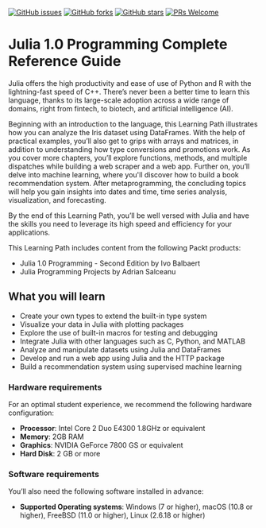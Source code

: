 [![GitHub issues](https://img.shields.io/github/issues/TrainingByPackt/Julia-1-Programming-Complete-Reference-Guide.svg)](https://github.com/TrainingByPackt/Julia-1-Programming-Complete-Reference-Guide/issues)
[![GitHub forks](https://img.shields.io/github/forks/TrainingByPackt/Julia-1-Programming-Complete-Reference-Guide.svg)](https://github.com/TrainingByPackt/Julia-1-Programming-Complete-Reference-Guide/network)
[![GitHub stars](https://img.shields.io/github/stars/TrainingByPackt/Julia-1-Programming-Complete-Reference-Guide.svg)](https://github.com/TrainingByPackt/Julia-1-Programming-Complete-Reference-Guide/stargazers)
[![PRs Welcome](https://img.shields.io/badge/PRs-welcome-brightgreen.svg)](https://github.com/TrainingByPackt/Julia-1-Programming-Complete-Reference-Guide/pulls)



# Julia 1.0 Programming Complete Reference Guide
Julia offers the high productivity and ease of use of Python and R with the lightning-fast speed of C++. There’s never been a better time to learn this language, thanks to its large-scale adoption across a wide range of domains, right from fintech, to biotech, and artificial intelligence (AI).

Beginning with an introduction to the language, this Learning Path illustrates how you can analyze the Iris dataset using DataFrames. With the help of practical examples, you’ll also get to grips with arrays and matrices, in addition to understanding how type conversions and promotions work. As you cover more chapters, you’ll explore functions, methods, and multiple dispatches while building a web scraper and a web app. Further on, you’ll delve into machine learning, where you'll discover how to build a book recommendation system. After metaprogramming, the concluding topics will help you gain insights into dates and time, time series analysis, visualization, and forecasting.

By the end of this Learning Path, you’ll be well versed with Julia and have the skills you need to leverage its high speed and efficiency for your applications.

This Learning Path includes content from the following Packt products:

* Julia 1.0 Programming - Second Edition by Ivo Balbaert
* Julia Programming Projects by Adrian Salceanu


## What you will learn
*	Create your own types to extend the built-in type system
*	Visualize your data in Julia with plotting packages
*	Explore the use of built-in macros for testing and debugging
*	Integrate Julia with other languages such as C, Python, and MATLAB
*	Analyze and manipulate datasets using Julia and DataFrames
*	Develop and run a web app using Julia and the HTTP package
*	Build a recommendation system using supervised machine learning


### Hardware requirements
For an optimal student experience, we recommend the following hardware configuration:
* **Processor**: Intel Core 2 Duo E4300 1.8GHz or equivalent
* **Memory**: 2GB RAM
* **Graphics**: NVIDIA GeForce 7800 GS or equivalent
* **Hard Disk**: 2 GB or more


### Software requirements
You’ll also need the following software installed in advance:
*	**Supported Operating systems**: Windows (7 or higher), macOS (10.8 or higher), FreeBSD (11.0 or higher), Linux (2.6.18 or higher)
